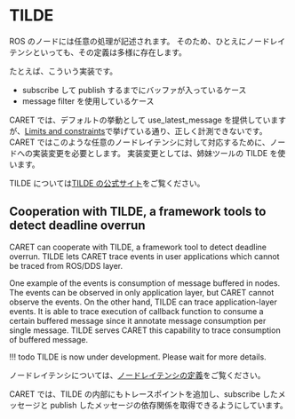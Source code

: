 # TILDE

ROS のノードには任意の処理が記述されます。
そのため、ひとえにノードレイテンシといっても、その定義は多様に存在します。

たとえば、こういう実装です。

- subscribe して publish するまでにバッファが入っているケース
- message filter を使用しているケース

CARET では、デフォルトの挙動として use_latest_message を提供していますが、[Limits and constraints](../limits_and_constraints/)で挙げている通り、正しく計測できないです。
CARET ではこのような任意のノードレイテンシに対して対応するために、ノードへの実装変更を必要とします。
実装変更としては、姉妹ツールの TILDE を使います。

TILDE については[TILDE の公式サイト](https://github.com/tier4/TILDE)をご覧ください。

## Cooperation with TILDE, a framework tools to detect deadline overrun

CARET can cooperate with TILDE, a framework tool to detect deadline overrun. TILDE lets CARET trace events in user applications which cannot be traced from ROS/DDS layer.

One example of the events is consumption of message buffered in nodes. The events can be observed in only application layer, but CARET cannot observe the events. On the other hand, TILDE can trace application-layer events. It is able to trace execution of callback function to consume a certain buffered message since it annotate message consumption per single message. TILDE serves CARET this capability to trace consumption of buffered message.

<prettier-ignore-start>
!!! todo
        TILDE is now under development. Please wait for more details.
<prettier-ignore-end>

ノードレイテンシについては、[ノードレイテンシの定義](../latency_definitions/node_latency.md)をご覧ください。

CARET では、TILDE の内部にもトレースポイントを追加し、subscribe したメッセージと publish したメッセージの依存関係を取得できるようにしています。
